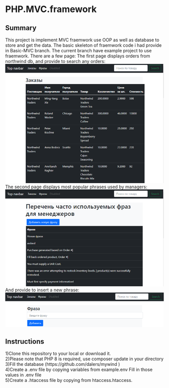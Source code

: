 # PHP.MVC.framework
<h2>Summary</h2>
This project is implement MVC fraemwork use OOP as well as database to store and get the data.
The basic skeleton of fraemwork code i had provide in Basic-MVC branch.
The current branch have example project to use fraemwork. 
There are a few page:
The first page  displays orders from northwind db, and provide to search any orders:
<img src="https://github.com/ilyazenQ/PHP.MVC.framework/blob/main/gitpictures/1.PNG">
The second page displays most popular phrases used by managers:
<img src="https://github.com/ilyazenQ/PHP.MVC.framework/blob/main/gitpictures/2.PNG">
And provide to insert a new phrase:
<img src="https://github.com/ilyazenQ/PHP.MVC.framework/blob/main/gitpictures/3.PNG">
<h2>Instructions</h2>
1)Clone this repository to your local or download it. <br>
2)Please note that PHP 8 is required, use composer update in your directory <br>
3)Fill the database (https://github.com/dalers/mywind )<br>
4)Create a .env file by copying variables from example.env Fill in those values in .env file<br>
5)Create a .htaccess file by copying from htaccess.htaccess.<br>
